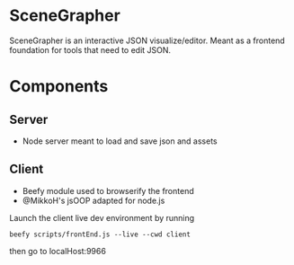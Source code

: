 SceneGrapher
============

SceneGrapher is an interactive JSON visualize/editor. Meant as a frontend foundation for tools that need to edit JSON.

Components
==========

Server
------
* Node server meant to load and save json and assets


Client
------
* Beefy module used to browserify the frontend
* @MikkoH's jsOOP adapted for node.js

Launch the client live dev environment by running 
```
beefy scripts/frontEnd.js --live --cwd client
```
then go to localHost:9966
